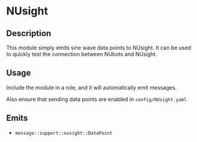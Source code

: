 NUsight
========

## Description

This module simply emits sine wave data points to NUsight. It can be used to quickly test the
connection between NUbots and NUsight.

## Usage

Include the module in a role, and it will automatically emit messages.

Also ensure that sending data points are enabled in `config/NUsight.yaml`

## Emits

* `message::support::nusight::DataPoint`
